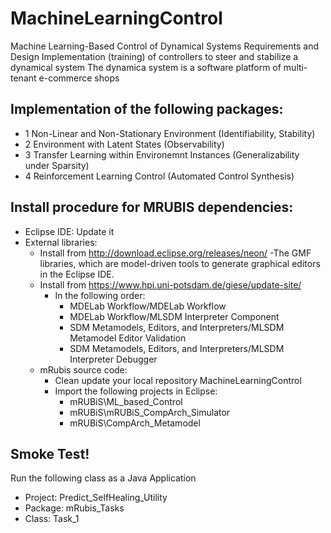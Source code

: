 # MachineLearningControl
Machine Learning-Based Control of Dynamical Systems 
Requirements and Design
Implementation (training) of controllers to steer and stabilize a dynamical system
The dynamica system is a software platform of multi-tenant e-commerce shops

## Implementation of the following packages:
- 1 Non-Linear and Non-Stationary Environment (Identifiability, Stability)
- 2 Environment with Latent States (Observability)
- 3 Transfer Learning within Environemnt Instances (Generalizability under Sparsity)
- 4 Reinforcement Learning Control (Automated Control Synthesis)

## Install procedure for MRUBIS dependencies:

- Eclipse IDE: Update it
- External libraries:
  - Install from http://download.eclipse.org/releases/neon/
    -The GMF libraries, which are model-driven tools to generate graphical editors in the Eclipse IDE.
  - Install from https://www.hpi.uni-potsdam.de/giese/update-site/
     - In the following order:
       - MDELab Workflow/MDELab Workflow
       - MDELab Workflow/MLSDM Interpreter Component
       - SDM Metamodels, Editors, and Interpreters/MLSDM Metamodel Editor Validation
       - SDM Metamodels, Editors, and Interpreters/MLSDM Interpreter Debugger
  - mRubis source code:
     - Clean update your local repository MachineLearningControl
     - Import the following projects in Eclipse:
       - mRUBiS\ML_based_Control
       - mRUBiS\mRUBiS_CompArch_Simulator
       - mRUBiS\CompArch_Metamodel

## Smoke Test!
Run the following class as a Java Application
- Project: Predict_SelfHealing_Utility
- Package: mRubis_Tasks
- Class: Task_1
